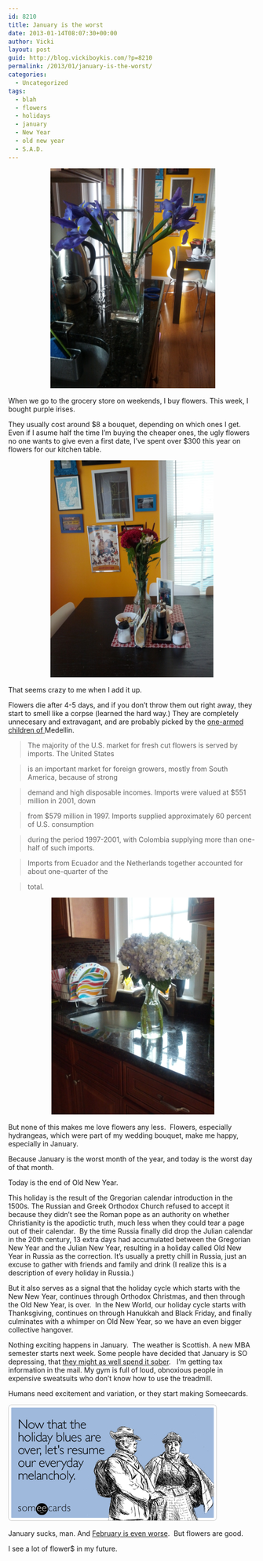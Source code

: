 ```yaml
---
id: 8210
title: January is the worst
date: 2013-01-14T08:07:30+00:00
author: Vicki
layout: post
guid: http://blog.vickiboykis.com/?p=8210
permalink: /2013/01/january-is-the-worst/
categories:
  - Uncategorized
tags:
  - blah
  - flowers
  - holidays
  - january
  - New Year
  - old new year
  - S.A.D.
---
```

<p style="text-align: center;">
   <a href="http://blog.vickiboykis.com/2013/01/january-is-the-worst/img_20130112_135918/" rel="attachment wp-att-8212"><img class="aligncenter  wp-image-8212" alt="IMG_20130112_135918" src="https://raw.githubusercontent.com/veekaybee/wlb/gh-pages/assets/images/2013/01/IMG_20130112_135918.jpg" width="336" height="448" /></a>
</p>

When we go to the grocery store on weekends, I buy flowers. This week, I bought purple irises.

They usually cost around $8 a bouquet, depending on which ones I get. Even if I asume half the time I&#8217;m buying the cheaper ones, the ugly flowers no one wants to give even a first date, I&#8217;ve spent over $300 this year on flowers for our kitchen table.

<!--more-->

<p style="text-align: center;">
  <a href="http://blog.vickiboykis.com/2013/01/january-is-the-worst/img_20120922_121945/" rel="attachment wp-att-8213"><img class="aligncenter  wp-image-8213" alt="IMG_20120922_121945" src="https://raw.githubusercontent.com/veekaybee/wlb/gh-pages/assets/images/2013/01/IMG_20120922_121945.jpg" width="332" height="442" /></a>
</p>

That seems crazy to me when I add it up.

Flowers die after 4-5 days, and if you don&#8217;t throw them out right away, they start to smell like a corpse (learned the hard way.) They are completely unnecesary and extravagant, and are probably picked by the <a href="http://www.usitc.gov/publications/332/pub3580.pdf" target="_blank">one-armed children of </a>Medellin.

> The majority of the U.S. market for fresh cut flowers is served by imports. The United States
  
> is an important market for foreign growers, mostly from South America, because of strong
  
> demand and high disposable incomes. Imports were valued at $551 million in 2001, down
  
> from $579 million in 1997. Imports supplied approximately 60 percent of U.S. consumption
  
> during the period 1997-2001, with Colombia supplying more than one-half of such imports.
  
> Imports from Ecuador and the Netherlands together accounted for about one-quarter of the
  
> total.

<p style="text-align: center;">
   <a href="http://blog.vickiboykis.com/2013/01/january-is-the-worst/img_20120811_093046/" rel="attachment wp-att-8214"><img class="aligncenter  wp-image-8214" alt="IMG_20120811_093046" src="https://raw.githubusercontent.com/veekaybee/wlb/gh-pages/assets/images/2013/01/IMG_20120811_093046.jpg" width="332" height="442" /></a>
</p>

But none of this makes me love flowers any less.  Flowers, especially hydrangeas, which were part of my wedding bouquet, make me happy, especially in January.

Because January is the worst month of the year, and today is the worst day of that month.

Today is the end of Old New Year.

This holiday is the result of the Gregorian calendar introduction in the 1500s. The Russian and Greek Orthodox Church refused to accept it because they didn&#8217;t see the Roman pope as an authority on whether Christianity is the apodictic truth, much less when they could tear a page out of their calendar.  By the time Russia finally did drop the Julian calendar in the 20th century, 13 extra days had accumulated between the Gregorian New Year and the Julian New Year, resulting in a holiday called Old New Year in Russia as the correction. It&#8217;s usually a pretty chill in Russia, just an excuse to gather with friends and family and drink (I realize this is a description of every holiday in Russia.)

But it also serves as a signal that the holiday cycle which starts with the New New Year, continues through Orthodox Christmas, and then through the Old New Year, is over.  In the New World, our holiday cycle starts with Thanksgiving, continues on through Hanukkah and Black Friday, and finally culminates with a whimper on Old New Year, so we have an even bigger collective hangover.

Nothing exciting happens in January.  The weather is Scottish. A new MBA semester starts next week. Some people have decided that January is SO depressing, that <a href="http://thehairpin.com/2013/01/drynuary-what-and-why" target="_blank">they might as well spend it sober</a>.   I&#8217;m getting tax information in the mail. My gym is full of loud, obnoxious people in expensive sweatsuits who don&#8217;t know how to use the treadmill.

Humans need excitement and variation, or they start making Someecards.

<a href="http://blog.vickiboykis.com/2013/01/january-is-the-worst/holiday-blues-over-resume-new-years-ecard-someecards/" rel="attachment wp-att-8215"><img class="aligncenter size-full wp-image-8215" alt="holiday-blues-over-resume-new-years-ecard-someecards" src="https://raw.githubusercontent.com/veekaybee/wlb/gh-pages/assets/images/2013/01/holiday-blues-over-resume-new-years-ecard-someecards.jpg" width="425" height="237" /></a>

January sucks, man. And <a href="http://blog.vickiboykis.com/2011/02/weather-update-winter-still-wintering-being-bleak/" target="_blank">February is even worse</a>.  But flowers are good.

I see a lot of flower$ in my future.